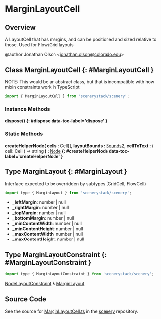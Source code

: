 # MarginLayoutCell

## Overview

A LayoutCell that has margins, and can be positioned and sized relative to those. Used for Flow/Grid layouts

@author Jonathan Olson &lt;jonathan.olson@colorado.edu&gt;

## Class MarginLayoutCell {: #MarginLayoutCell }


NOTE: This would be an abstract class, but that is incompatible with how mixin constraints work in TypeScript

```js
import { MarginLayoutCell } from 'scenerystack/scenery';
```
### Instance Methods

#### dispose() {: #dispose data-toc-label='dispose' }

### Static Methods

#### createHelperNode( cells : <span style="font-weight: 400;">Cell[]</span>, layoutBounds : <span style="font-weight: 400;">[Bounds2](../dot/Bounds2.md)</span>, cellToText : <span style="font-weight: 400;">( cell: Cell ) =&gt; <span style="color: hsla(calc(var(--md-hue) + 180deg),80%,40%,1);">string</span></span> ) : <span style="font-weight: 400;">[Node](../scenery/Node.md)</span> {: #createHelperNode data-toc-label='createHelperNode' }



## Type MarginLayout {: #MarginLayout }


Interface expected to be overridden by subtypes (GridCell, FlowCell)

```js
import type { MarginLayout } from 'scenerystack/scenery';
```


- **_leftMargin**: <span style="color: hsla(calc(var(--md-hue) + 180deg),80%,40%,1);">number</span> | <span style="color: hsla(calc(var(--md-hue) + 180deg),80%,40%,1);">null</span>
- **_rightMargin**: <span style="color: hsla(calc(var(--md-hue) + 180deg),80%,40%,1);">number</span> | <span style="color: hsla(calc(var(--md-hue) + 180deg),80%,40%,1);">null</span>
- **_topMargin**: <span style="color: hsla(calc(var(--md-hue) + 180deg),80%,40%,1);">number</span> | <span style="color: hsla(calc(var(--md-hue) + 180deg),80%,40%,1);">null</span>
- **_bottomMargin**: <span style="color: hsla(calc(var(--md-hue) + 180deg),80%,40%,1);">number</span> | <span style="color: hsla(calc(var(--md-hue) + 180deg),80%,40%,1);">null</span>
- **_minContentWidth**: <span style="color: hsla(calc(var(--md-hue) + 180deg),80%,40%,1);">number</span> | <span style="color: hsla(calc(var(--md-hue) + 180deg),80%,40%,1);">null</span>
- **_minContentHeight**: <span style="color: hsla(calc(var(--md-hue) + 180deg),80%,40%,1);">number</span> | <span style="color: hsla(calc(var(--md-hue) + 180deg),80%,40%,1);">null</span>
- **_maxContentWidth**: <span style="color: hsla(calc(var(--md-hue) + 180deg),80%,40%,1);">number</span> | <span style="color: hsla(calc(var(--md-hue) + 180deg),80%,40%,1);">null</span>
- **_maxContentHeight**: <span style="color: hsla(calc(var(--md-hue) + 180deg),80%,40%,1);">number</span> | <span style="color: hsla(calc(var(--md-hue) + 180deg),80%,40%,1);">null</span>




## Type MarginLayoutConstraint {: #MarginLayoutConstraint }


```js
import type { MarginLayoutConstraint } from 'scenerystack/scenery';
```


[NodeLayoutConstraint](../scenery/NodeLayoutConstraint.md) &amp; [MarginLayout](../scenery/MarginLayoutCell.md#MarginLayout)



## Source Code

See the source for [MarginLayoutCell.ts](https://github.com/phetsims/scenery/blob/main/js/layout/constraints/MarginLayoutCell.ts) in the [scenery](https://github.com/phetsims/scenery) repository.
